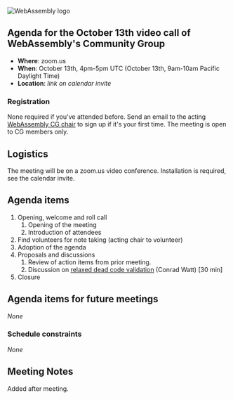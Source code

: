 ![WebAssembly logo](/images/WebAssembly.png)

## Agenda for the October 13th video call of WebAssembly's Community Group

- **Where**: zoom.us
- **When**: October 13th, 4pm-5pm UTC (October 13th, 9am-10am Pacific Daylight Time)
- **Location**: *link on calendar invite*

### Registration

None required if you've attended before. Send an email to the acting [WebAssembly CG chair](mailto:webassembly-cg-chair@chromium.org)
to sign up if it's your first time. The meeting is open to CG members only.

## Logistics

The meeting will be on a zoom.us video conference.
Installation is required, see the calendar invite.

## Agenda items

1. Opening, welcome and roll call
    1. Opening of the meeting
    1. Introduction of attendees
1. Find volunteers for note taking (acting chair to volunteer)
1. Adoption of the agenda
1. Proposals and discussions
    1. Review of action items from prior meeting.
    1. Discussion on [relaxed dead code validation](https://github.com/WebAssembly/relaxed-dead-code-validation) (Conrad Watt) [30 min]
1. Closure

## Agenda items for future meetings

*None*

### Schedule constraints

*None*

## Meeting Notes

Added after meeting.

